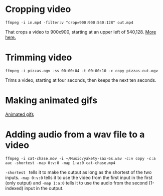 # Cropping video

    ffmpeg -i in.mp4 -filter:v "crop=900:900:540:128" out.mp4

That crops a video to 900x900, starting at an upper left of 540,128. [More here.](https://video.stackexchange.com/a/4571)
    
# Trimming video

    ffmpeg -i pizzas.ogv -ss 00:00:04 -t 00:00:10 -c copy pizzas-cut.ogv

Trims a video, starting at four seconds, then keeps the next ten seconds.

# Making animated gifs

[Animated gifs](animated-gifs.md)

# Adding audio from a wav file to a video

    ffmpeg -i cat-chase.mov -i ~/Music/yakety-sax-6s.wav -c:v copy -c:a aac -shortest -map 0:v:0 -map 1:a:0 cat-chase.mp4
  
 `-shortest ` tells it to make the output as long as the shortest of the two inputs. `-map 0:v:0` tells it to use the video from the first input in the first (only output) and `-map 1:a:0` tells it to use the audio from the second (1-indexed) input in the output.
 
